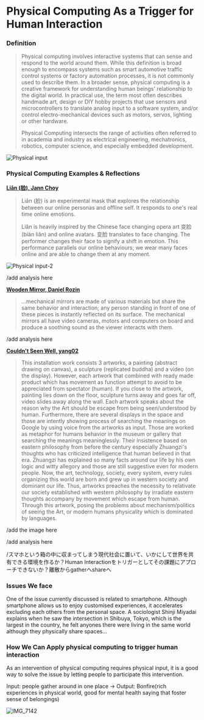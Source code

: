 # Physical Computing As a Trigger for Human Interaction
### Definition

>Physical computing involves interactive systems that can sense and respond to the world around them. While this definition is broad enough to encompass systems such as smart automotive traffic control systems or factory automation processes, it is not commonly used to describe them. In a broader sense, physical computing is a creative framework for understanding human beings' relationship to the digital world. In practical use, the term most often describes handmade art, design or DIY hobby projects that use sensors and microcontrollers to translate analog input to a software system, and/or control electro-mechanical devices such as motors, servos, lighting or other hardware.
>
>Physical Computing intersects the range of activities often referred to in academia and industry as electrical engineering, mechatronics, robotics, computer science, and especially embedded development.

![Physical input](https://user-images.githubusercontent.com/94001384/141471037-3e40dc1d-d366-463e-a280-33e5309d54d7.jpg)

### Physical Computing Examples & Reflections

**[Liǎn (脸), Jann Choy](https://jannchoy.com/lian.html)**

>Liǎn (脸) is an experimental mask that explores the relationship between our online personas and offline self. It responds to one's real time online emotions.
>
>Liǎn is heavily inspired by the Chinese face changing opera art 变脸 (biàn liǎn) and online avatars. 变脸 translates to face changing. The performer changes their face to signify a shift in emotion. This performance parallels our online behaviours; we wear many faces online and are able to change them at any moment.

![Physical input-2](https://user-images.githubusercontent.com/94001384/141473639-845dafdc-6cbc-4a48-8406-ae14014ac53c.jpg)

/add analysis here

**[Wooden Mirror, Daniel Rozin](https://www.google.com/search?q=Wooden+Mirror%2C+Daniel+Rozin&oq=Wooden+Mirror%2C+Daniel+Rozin&aqs=chrome..69i57j0i19.641j0j7&sourceid=chrome&ie=UTF-8)**

>...mechanical mirrors are made of various materials but share the same behavior and interaction; any person standing in front of one of these pieces is instantly reflected on its surface. The mechanical mirrors all have video cameras, motors and computers on board and produce a soothing sound as the viewer interacts with them.

/add analysis here

**[Couldn't Seen Well, yang02](http://yang02.com/works/couldnt-seen-well/)**

>This installation work consists 3 artworks, a painting (abstract drawing on canvas), a sculpture (replicated buddha) and a video (on the display). However, each artwork that combined with ready made product which has movement as function attempt to avoid to be appreciated from spectator (human). If you close to the artwork, painting lies down on the floor, sculpture turns away and goes far off, video slides away along the wall. Each artwork speaks about the reason why the Art should be escape from being seen/understood by human. Furthermore, there are several displays in the space and those are intently showing process of searching the meanings on Google by using voice from the artworks as input. Those are worked as metaphor for humans behavior in the museum or gallery that searching the meanings meaninglessly. Their insistence based on eastern philosophy from before the century especially Zhuangzi's thoughts who has criticized intelligence that human believed in that era. Zhuangzi has explained so many facts around our life by his own logic and witty allegory and those are still suggestive even for modern people. Now, the art, technology, society, every system, every rules organizing this world are born and grew up in western society and dominant our life. Thus, artworks preaches the necessity to relativate our society established with western philosophy by irradiate eastern thoughts accompany by movement which escape from human. Through this artwork, posing the problems about mechanism/politics of seeing the Art, or modern humans physicality which is dominated by languages.

/add the image here

/add analysis here

/スマホという箱の中に収まってしまう現代社会に置いて、いかにして世界を共有できる環境を作るか？Human Interactionをトリガーとしてその課題にアプローチできないか？離散からgatherへshareへ

### Issues We face

One of the issue currently discussed is related to smartphone. Although smartphone allows us to enjoy customised experiences, it accelerates excluding each others from the personal space. A sociologist Shinji Miyadai explains when he saw the intersection in Shibuya, Tokyo, which is the largest in the country, he felt anyones there were living in the same world although they physically share spaces...

### How We Can Apply physical computing to trigger human interaction

As an intervention of physical computing requires physical input, it is a good way to solve the issue by letting people to participate this intervention.

Input: people gather around in one place → Output: Bonfire(rich experiences in physical world, good for mental health saying that foster sense of belongings)

![IMG_7142](https://user-images.githubusercontent.com/94001384/141475485-5a51000d-f18c-46da-87ba-4b156b4ee514.jpg)
